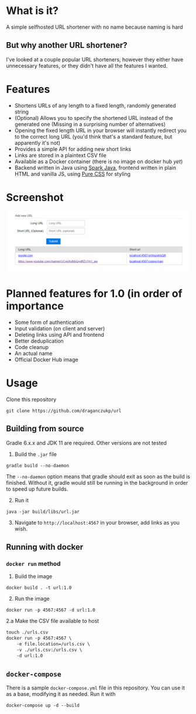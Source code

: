 # What is it?
A simple selfhosted URL shortener with no name because naming is hard

## But why another URL shortener?
I've looked at a couple popular URL shorteners, however they either have
unnecessary features, or they didn't have all the features I wanted.

# Features
- Shortens URLs of any length to a fixed length, randomly generated string
- (Optional) Allows you to specify the shortened URL instead of the generated
  one (Missing in a surprising number of alternatives)
- Opening the fixed length URL in your browser will instantly redirect you
  to the correct long URL (you'd think that's a standard feature, but
  apparently it's not)
- Provides a simple API for adding new short links
- Links are stored in a plaintext CSV file
- Available as a Docker container (there is no image on docker hub _yet_)
- Backend written in Java using [Spark Java](http://sparkjava.com/), frontend
  written in plain HTML and vanilla JS, using [Pure CSS](https://purecss.io/)
  for styling

# Screenshot
![Screenshot](./screenshot.png)

# Planned features for 1.0 (in order of importance
- Some form of authentication
- Input validation (on client and server)
- Deleting links using API and frontend
- Better deduplication
- Code cleanup
- An actual name
- Official Docker Hub image

# Usage
Clone this repository
```
git clone https://github.com/draganczukp/url
```
## Building from source
Gradle 6.x.x and JDK 11 are required. Other versions are not tested
1. Build the `.jar` file
```
gradle build --no-daemon
```
The `--no-daemon` option means that gradle should exit as soon as the build is
finished. Without it, gradle would still be running in the background
in order to speed up future builds.

2. Run it
```
java -jar build/libs/url.jar
```
3. Navigate to `http://localhost:4567` in your browser, add links as you wish.

## Running with docker
### `docker run` method
1. Build the image
```
docker build . -t url:1.0
```
2. Run the image
```
docker run -p 4567:4567 -d url:1.0 
```
2.a Make the CSV file available to host
```
touch ./urls.csv
docker run -p 4567:4567 \
	-e file.location=/urls.csv \
	-v ./urls.csv:/urls.csv \
	-d url:1.0
```
## `docker-compose`
There is a sample `docker-compose.yml` file in this repository. You can use it
as a base, modifying it as needed. Run it with
```
docker-compose up -d --build
```
